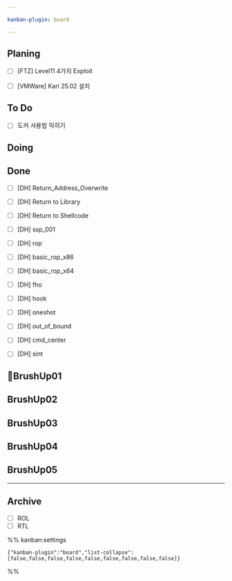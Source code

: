 ```yaml
---

kanban-plugin: board

---
```


## Planing

- [ ] [FTZ] Level11 4가지 Exploit
- [ ] [VMWare] Kari 25.02 설치


## To Do

- [ ] 도커 사용법 익히기


## Doing



## Done

- [ ] [DH] Return_Address_Overwrite
- [ ] [DH] Return to Library
- [ ] [DH] Return to Shellcode
- [ ] [DH] ssp_001
- [ ] [DH] rop
- [ ] [DH] basic_rop_x86
- [ ] [DH] basic_rop_x64
- [ ] [DH] fho
- [ ] [DH] hook
- [ ] [DH] oneshot
- [ ] [DH] out_of_bound
- [ ] [DH] cmd_center
- [ ] [DH] sint


## BrushUp01



## BrushUp02



## BrushUp03



## BrushUp04



## BrushUp05



***

## Archive

- [ ] ROL
- [ ] RTL

%% kanban:settings
```
{"kanban-plugin":"board","list-collapse":[false,false,false,false,false,false,false,false,false]}
```
%%